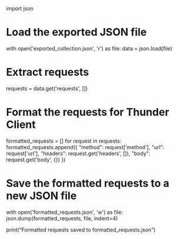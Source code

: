 import json

# Load the exported JSON file
with open('exported_collection.json', 'r') as file:
    data = json.load(file)

# Extract requests
requests = data.get('requests', [])

# Format the requests for Thunder Client
formatted_requests = []
for request in requests:
    formatted_requests.append({
        "method": request['method'],
        "url": request['url'],
        "headers": request.get('headers', []),
        "body": request.get('body', {})
    })

# Save the formatted requests to a new JSON file
with open('formatted_requests.json', 'w') as file:
    json.dump(formatted_requests, file, indent=4)

print("Formatted requests saved to formatted_requests.json")
